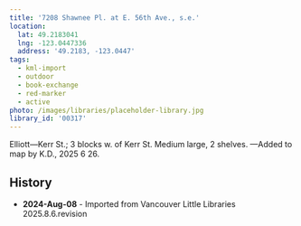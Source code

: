 ```yaml
---
title: '7208 Shawnee Pl. at E. 56th Ave., s.e.'
location:
  lat: 49.2183041
  lng: -123.0447336
  address: '49.2183, -123.0447'
tags:
  - kml-import
  - outdoor
  - book-exchange
  - red-marker
  - active
photo: /images/libraries/placeholder-library.jpg
library_id: '00317'
---
```

Elliott—Kerr St.; 3 blocks w. of Kerr St.
Medium large, 2 shelves.
—Added to map by K.D., 2025 6 26.

## History
- **2024-Aug-08** - Imported from Vancouver Little Libraries 2025.8.6.revision
